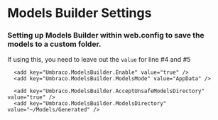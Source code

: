 # Models Builder Settings

### Setting up Models Builder within web.config to save the models to a custom folder.

If using this, you need to leave out the `value` for line \#4 and \#5

```text
  <add key="Umbraco.ModelsBuilder.Enable" value="true" />
  <add key="Umbraco.ModelsBuilder.ModelsMode" value="AppData" />

  <add key="Umbraco.ModelsBuilder.AcceptUnsafeModelsDirectory" value="true" />
  <add key="Umbraco.ModelsBuilder.ModelsDirectory" value="~/Models/Generated" />
```

